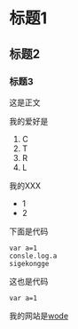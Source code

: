 # 标题1

## 标题2

### 标题3

这是正文

我的爱好是

1. C
2. T
3. R
4. L

我的XXX

* 1
* 2

下面是代码
   
    var a=1
    consle.log.a
    sigekongge

这也是代码

```
var a=1
```

我的网站是[wode](www.baidu.com)
